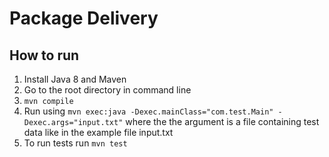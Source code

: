 # Package Delivery

## How to run
1. Install Java 8 and Maven
2. Go to the root directory in command line
3. `mvn compile`
4. Run using `mvn exec:java -Dexec.mainClass="com.test.Main" -Dexec.args="input.txt"` where the the argument is a file containing test data like in the example file input.txt
5. To run tests run `mvn test`
